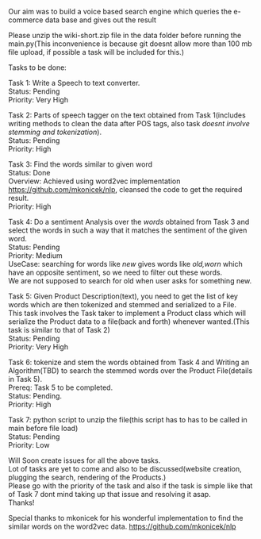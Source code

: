 Our aim was to build a voice based search engine which queries the e-commerce data base and gives out the result

Please unzip the wiki-short.zip file in the data folder before running the main.py(This inconvenience is because git doesnt allow more than 100 mb file upload, if possible a task will be included for this.)

Tasks to be done:


Task 1: Write a Speech to text converter.<br />
Status: Pending<br />
Priority: Very High<br />


Task 2: Parts of speech tagger on the text obtained from Task 1(includes writing methods to clean the data after POS tags, also task *doesnt involve stemming and tokenization*).<br />
Status: Pending<br />
Priority: High<br />


Task 3: Find the words similar to given word<br />
Status: Done<br />
Overview: Achieved using word2vec implementation https://github.com/mkonicek/nlp, cleansed the code to get the required result.<br />
Priority: High<br />


Task 4: Do a sentiment Analysis over the *words* obtained from Task 3 and select the words in such a way that it matches the sentiment of the given word.<br />
Status: Pending<br />
Priority: Medium<br />
UseCase: searching for words like *new* gives words like *old,worn* which have an opposite sentiment, so we need to filter out these words.<br />
We are not supposed to search for old when user asks for something new.<br />


Task 5: Given Product Description(text), you need to get the list of key words which are then tokenized and stemmed and serialized to a File.<br />
This task involves the Task taker to implement a Product class which will serialize the Product data to a file(back and forth) whenever wanted.(This task is similar to that of Task 2)<br />
Status: Pending<br />
Priority: Very High<br />


Task 6: tokenize and stem the words obtained from Task 4 and Writing an Algorithm(TBD) to search the stemmed words over the Product File(details in Task 5).<br />
Prereq: Task 5 to be completed.<br />
Status: Pending.<br />
Priority: High<br />

Task 7: python script to unzip the file(this script has to has to be called in main before file load)<br />
Status: Pending<br />
Priority: Low<br />


Will Soon create issues for all the above tasks.<br />
Lot of tasks are yet to come and also to be discussed(website creation, plugging the search, rendering of the Products.)<br />
Please go with the priority of the task and also if the task is simple like that of Task 7 dont mind taking up that issue and resolving it asap.<br />
Thanks!<br />

Special thanks to mkonicek for his wonderful implementation to find the similar words on the word2vec data.
https://github.com/mkonicek/nlp

